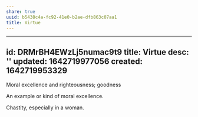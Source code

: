 ```yaml
---
share: true
uuid: b5438c4a-fc92-41e0-b2ae-dfb863c07aa1
title: Virtue
---
```

---
id: DRMrBH4EWzLj5numac9t9
title: Virtue
desc: ''
updated: 1642719977056
created: 1642719953329
---

Moral excellence and righteousness; goodness

An example or kind of moral excellence.

Chastity, especially in a woman.